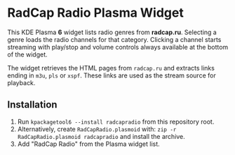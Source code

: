 # RadCap Radio Plasma Widget

This KDE Plasma **6** widget lists radio genres from **radcap.ru**. Selecting a genre loads the
radio channels for that category. Clicking a channel starts streaming with
play/stop and volume controls always available at the bottom of the widget.

The widget retrieves the HTML pages from `radcap.ru` and extracts links ending in
`m3u`, `pls` or `xspf`. These links are used as the stream source for playback.

## Installation

1. Run `kpackagetool6 --install radcapradio` from this repository root.
2. Alternatively, create `RadCapRadio.plasmoid` with:
   `zip -r RadCapRadio.plasmoid radcapradio` and install the archive.
3. Add "RadCap Radio" from the Plasma widget list.

